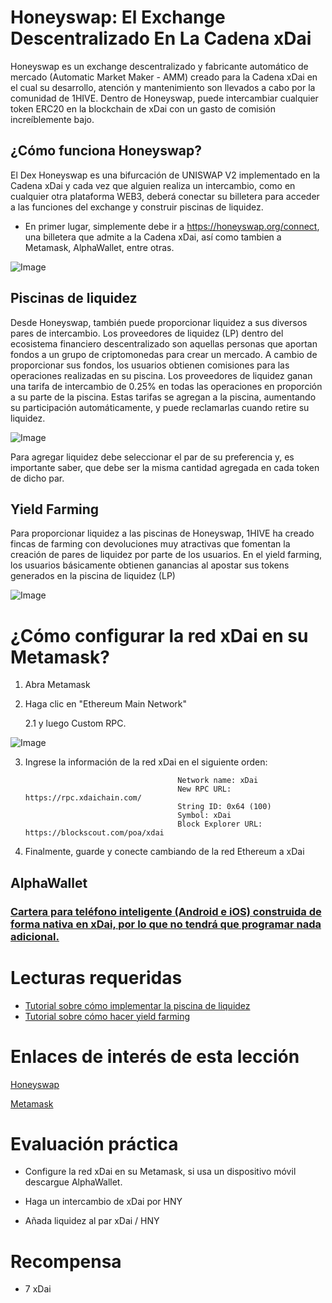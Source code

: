 # Honeyswap: El Exchange Descentralizado En La Cadena xDai

Honeyswap es un exchange descentralizado y fabricante automático de mercado (Automatic Market Maker - AMM) creado para la Cadena xDai en el cual su desarrollo, atención y mantenimiento son llevados a cabo por la comunidad de 1HIVE.
Dentro de Honeyswap, puede intercambiar cualquier token ERC20 en la blockchain de xDai con un gasto de comisión increíblemente bajo.

## ¿Cómo funciona Honeyswap?

El Dex Honeyswap es una bifurcación de UNISWAP V2 implementado en la Cadena xDai y cada vez que alguien realiza un intercambio, como en cualquier otra plataforma WEB3, deberá conectar su billetera para acceder a las funciones del exchange y construir piscinas de liquidez.

* En primer lugar, simplemente debe ir a https://honeyswap.org/connect, una billetera que admite a la Cadena xDai, así como tambien a Metamask, AlphaWallet, entre otras.

![Image](https://user-images.githubusercontent.com/58176712/133015715-aa6aac80-b6ce-419e-ba1c-361728ca507a.png)


## Piscinas de liquidez

Desde Honeyswap, también puede proporcionar liquidez a sus diversos pares de intercambio.
Los proveedores de liquidez (LP) dentro del ecosistema financiero descentralizado son aquellas personas que aportan fondos a un grupo de criptomonedas para crear un mercado.
A cambio de proporcionar sus fondos, los usuarios obtienen comisiones para las operaciones realizadas en su piscina.
Los proveedores de liquidez ganan una tarifa de intercambio de 0.25% en todas las operaciones en proporción a su parte de la piscina.
Estas tarifas se agregan a la piscina, aumentando su participación automáticamente, y puede reclamarlas cuando retire su liquidez.

![Image](https://user-images.githubusercontent.com/58176712/133016637-39b14536-f69a-49af-89df-1951be31deca.png)

Para agregar liquidez debe seleccionar el par de su preferencia y, es importante saber, que debe ser la misma cantidad agregada en cada token de dicho par.

## Yield Farming

Para proporcionar liquidez a las piscinas de Honeyswap, 1HIVE ha creado fincas de farming con devoluciones muy atractivas que fomentan la creación de pares de liquidez por parte de los usuarios. En el yield farming, los usuarios básicamente obtienen ganancias al apostar sus tokens generados en la piscina de liquidez (LP)

![Image](https://user-images.githubusercontent.com/58176712/133018038-60184773-9fc5-46ec-9eef-256cc8898fe3.png)


# ¿Cómo configurar la red xDai en su Metamask?

   1. Abra Metamask

   2. Haga clic en "Ethereum Main Network"

      2.1 y luego Custom RPC.

  ![Image](https://user-images.githubusercontent.com/58176712/133018971-1c3fe5a4-ee0c-4703-b020-ab7859e66fa4.png)

 3. Ingrese la información de la red xDai en el siguiente orden:


                                          Network name: xDai
                                          New RPC URL: https://rpc.xdaichain.com/
                                          String ID: 0x64 (100)
                                          Symbol: xDai
                                          Block Explorer URL: https://blockscout.com/poa/xdai


4. Finalmente, guarde y conecte cambiando de la red Ethereum a xDai

## AlphaWallet

### [Cartera para teléfono inteligente (Android e iOS) construida de forma nativa en xDai, por lo que no tendrá que programar nada adicional.](https://alphawallet.com/)


# Lecturas requeridas

* [Tutorial sobre cómo implementar la piscina de liquidez](https://honeyswap.org/liquity-pool)
* [Tutorial sobre cómo hacer yield farming](https://honeyswap.org/yield-farming)

# Enlaces de interés de esta lección

[Honeyswap](https://honeyswap.org/)

[Metamask](https://metamask.io/)

# Evaluación práctica

* Configure la red xDai en su Metamask, si usa un dispositivo móvil descargue AlphaWallet.

* Haga un intercambio de xDai por HNY

* Añada liquidez al par xDai / HNY

# Recompensa

* 7 xDai
